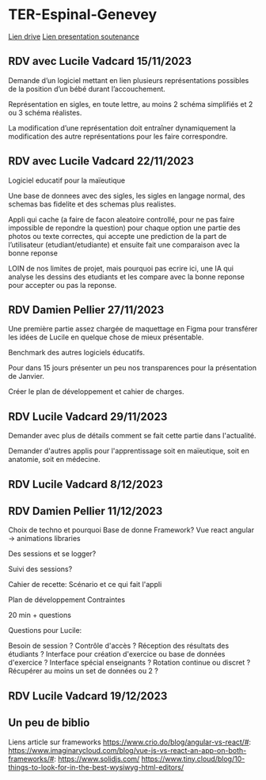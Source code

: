 # TER-Espinal-Genevey
[Lien drive](https://drive.google.com/drive/folders/1WBoV2sq9R3NPCGMnZGBQgJNF1m6RCuil?usp=drive_link)
[Lien presentation soutenance](https://docs.google.com/presentation/d/1Hq4VdY6Ov4F-rGT--wfHXsGbhINMy2bYHV5ulaMvo2I/edit?usp=sharing)

## RDV avec Lucile Vadcard 15/11/2023
Demande d’un logiciel mettant en lien plusieurs représentations possibles de la position d’un bébé durant l’accouchement.

Représentation en sigles, en toute lettre, au moins 2 schéma simplifiés et 2 ou 3 schéma réalistes.

La modification d’une représentation doit entraîner dynamiquement la modification des autre représentations pour les faire correspondre.

## RDV avec Lucile Vadcard 22/11/2023
Logiciel educatif pour la maïeutique

Une base de donnees avec des sigles, les sigles en langage normal, des schemas bas fidelite et des schemas plus realistes.

Appli qui cache (a faire de facon aleatoire controllé, pour ne pas faire impossible de repondre la question) pour chaque option une partie des photos ou texte correctes, qui accepte une prediction de la part de l’utilisateur (etudiant/etudiante) et ensuite fait une comparaison avec la bonne reponse

LOIN de nos limites de projet, mais pourquoi pas ecrire ici, une IA qui analyse les dessins des etudiants et les compare avec la bonne reponse pour accepter ou pas la reponse.

## RDV Damien Pellier 27/11/2023
Une première partie assez chargée de maquettage en Figma pour transférer les idées de Lucile en quelque chose de mieux présentable. 

Benchmark des autres logiciels éducatifs.

Pour dans 15 jours présenter un peu nos transparences pour la présentation de Janvier. 

Créer le plan de développement et cahier de charges. 

## RDV Lucile Vadcard 29/11/2023
Demander avec plus de détails comment se fait cette partie dans l'actualité. 

Demander d'autres applis pour l'apprentissage soit en maïeutique, soit en anatomie, soit en médecine. 

## RDV Lucile Vadcard 8/12/2023

## RDV Damien Pellier 11/12/2023
Choix de techno et pourquoi
Base de donne
Framework? Vue react angular -> animations libraries 

Des sessions et se logger?

Suivi des sessions?

Cahier de recette: Scénario et ce qui fait l'appli 

Plan de développement 
Contraintes 

20 min + questions 

Questions pour Lucile:

Besoin de session ?
Contrôle d'accès ?
Réception des résultats des étudiants ?
Interface pour création d'exercice ou base de données d'exercice ?
Interface spécial enseignants ?
Rotation continue ou discret ?
Récupérer au moins un set de données ou 2 ?

## RDV Lucile Vadcard 19/12/2023

## Un peu de biblio

Liens article sur frameworks
https://www.crio.do/blog/angular-vs-react/#:
https://www.imaginarycloud.com/blog/vue-js-vs-react-an-app-on-both-frameworks/#:
https://www.solidjs.com/
https://www.tiny.cloud/blog/10-things-to-look-for-in-the-best-wysiwyg-html-editors/
